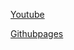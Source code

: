 [Youtube](https://www.youtube.com/channel/UCYtWI7E-CZmnA7huimHyEiQ)

[Githubpages](https://foreversun87.github.io/)
